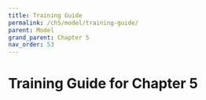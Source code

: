 ```yaml
---
title: Training Guide
permalink: /ch5/model/training-guide/
parent: Model
grand_parent: Chapter 5
nav_order: 53
---
```


# Training Guide for Chapter 5
